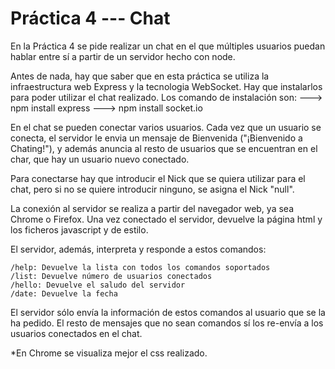 # Práctica 4 --- Chat

En la Práctica 4 se pide realizar un chat en el que múltiples usuarios puedan hablar
entre sí a partir de un servidor hecho con node. 

Antes de nada, hay que saber que en esta práctica se utiliza la infraestructura web
Express y la tecnologia WebSocket. Hay que instalarlos para poder utilizar el 
chat realizado. Los comando de instalación son:
			---> npm install express
			---> npm install socket.io

En el chat se pueden conectar varios usuarios. Cada vez que un usuario se conecta,
el servidor le envia un mensaje de Bienvenida ("¡Bienvenido a Chating!"), y 
además anuncia al resto de usuarios que se encuentran en el char, que hay un 
usuario nuevo conectado.

Para conectarse hay que introducir el Nick que se quiera utilizar para el chat,
pero si no se quiere introducir ninguno, se asigna el Nick "null".

La conexión al servidor se realiza a partir del navegador web, ya sea Chrome o 
Firefox. Una vez conectado el servidor, devuelve la página html y los ficheros 
javascript y de estilo.

El servidor, además, interpreta y responde a estos comandos:

    /help: Devuelve la lista con todos los comandos soportados
    /list: Devuelve número de usuarios conectados
    /hello: Devuelve el saludo del servidor
    /date: Devuelve la fecha


El servidor sólo envía la información de estos comandos al usuario que se la ha 
pedido. El resto de mensajes que no sean comandos sí los re-envía a los 
usuarios conectados en el chat.

*En Chrome se visualiza mejor el css realizado.


